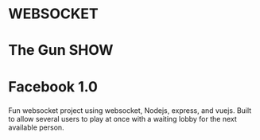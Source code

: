 # WEBSOCKET <h1>
# The Gun SHOW <h2>

# Facebook 1.0 <h3>
Fun websocket project using websocket, Nodejs, express, and vuejs. Built to allow several users to play at once with a waiting lobby for the next available person.
